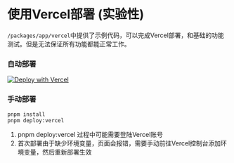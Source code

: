 # 使用Vercel部署 (实验性)

`/packages/app/vercel`中提供了示例代码，可以完成Vercel部署，和基础的功能测试。但是无法保证所有功能都能正常工作。

### 自动部署

[![Deploy with Vercel](https://vercel.com/button)](https://vercel.com/new/clone?repository-url=https%3A%2F%2Fgithub.com%2FTBXark%2FChatGPT-Telegram-Workers&env=UPSTASH_REDIS_REST_URL,UPSTASH_REDIS_REST_TOKEN,VERCEL_DOMAIN,TELEGRAM_AVAILABLE_TOKENS&project-name=chatgpt-telegram-workers&repository-name=ChatGPT-Telegram-Workers&demo-title=ChatGPT-Telegram-Workers&demo-description=Deploy%20your%20own%20Telegram%20ChatGPT%20bot%20on%20Cloudflare%20Workers%20with%20ease.&demo-url=https%3A%2F%2Fchatgpt-telegram-workers.vercel.app)

### 手动部署

```shell
pnpm install
pnpm deploy:vercel
```

1. pnpm deploy:vercel 过程中可能需要登陆Vercel账号
2. 首次部署由于缺少环境变量，页面会报错，需要手动前往Vercel控制台添加环境变量，然后重新部署生效